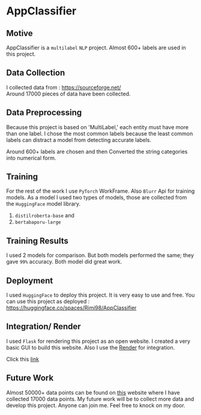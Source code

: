 # AppClassifier

## Motive

AppClassifier is a `multilabel` `NLP` project. Almost 600+ labels are used in this project.

## Data Collection

I collected data from : https://sourceforge.net/ <br>
Around 17000 pieces of data have been collected.

## Data Preprocessing

Because this project is based on 'MultiLabel,' each entity must have more than one label. I chose the most common labels because the least common labels can distract a model from detecting accurate labels.

Around 600+ labels are chosen and then Converted the string categories into numerical form.

## Training

For the rest of the work I use `PyTorch` WorkFrame. Also `Blurr` Api for training models. As a model I used two types of models, those are collected from the `HuggingFace` model library.

1. `distilroberta-base` and <br>
2. `bertabaporu-large`<br>

## Training Results

I used 2 models for comparison. But both models performed the same; they gave `99%` accuracy. Both model did great work.

## Deployment

I used `HuggingFace` to deploy this project. It is very easy to use and free. 
You can use this project as deployed : https://huggingface.co/spaces/Rimi98/AppClassifier

## Integration/ Render

I used `Flask` for rendering this project as an open website. I created a very basic GUI to build this website. 
Also I use the [Render](https://dashboard.render.com/) for integration.

Click this [link](appclassifier.onrender.com/)


## Future Work

Almost 50000+ data points can be found on [this](https://sourceforge.net/) website where I have collected 17000 data points. My future work will be to collect more data and develop this project. Anyone can join me. Feel free to knock on my door. 


